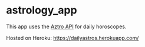 # astrology_app

This app uses the [Aztro API](https://github.com/sameerkumar18/aztro) for daily horoscopes.

Hosted on Heroku: https://dailyastros.herokuapp.com/
